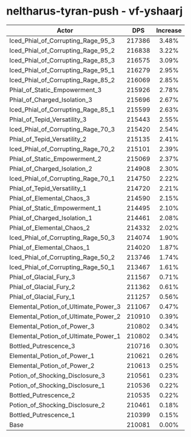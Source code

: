 # neltharus-tyran-push - vf-yshaarj
| Actor | DPS | Increase |
|---|:---:|:---:|
|Iced_Phial_of_Corrupting_Rage_95_3|217386|3.48%|
|Iced_Phial_of_Corrupting_Rage_95_2|216838|3.22%|
|Iced_Phial_of_Corrupting_Rage_85_3|216575|3.09%|
|Iced_Phial_of_Corrupting_Rage_95_1|216279|2.95%|
|Iced_Phial_of_Corrupting_Rage_85_2|216069|2.85%|
|Phial_of_Static_Empowerment_3|215926|2.78%|
|Phial_of_Charged_Isolation_3|215696|2.67%|
|Iced_Phial_of_Corrupting_Rage_85_1|215599|2.63%|
|Phial_of_Tepid_Versatility_3|215443|2.55%|
|Iced_Phial_of_Corrupting_Rage_70_3|215420|2.54%|
|Phial_of_Tepid_Versatility_2|215135|2.41%|
|Iced_Phial_of_Corrupting_Rage_70_2|215101|2.39%|
|Phial_of_Static_Empowerment_2|215069|2.37%|
|Phial_of_Charged_Isolation_2|214908|2.30%|
|Iced_Phial_of_Corrupting_Rage_70_1|214750|2.22%|
|Phial_of_Tepid_Versatility_1|214720|2.21%|
|Phial_of_Elemental_Chaos_3|214590|2.15%|
|Phial_of_Static_Empowerment_1|214495|2.10%|
|Phial_of_Charged_Isolation_1|214461|2.08%|
|Phial_of_Elemental_Chaos_2|214332|2.02%|
|Iced_Phial_of_Corrupting_Rage_50_3|214074|1.90%|
|Phial_of_Elemental_Chaos_1|214020|1.87%|
|Iced_Phial_of_Corrupting_Rage_50_2|213746|1.74%|
|Iced_Phial_of_Corrupting_Rage_50_1|213467|1.61%|
|Phial_of_Glacial_Fury_3|211567|0.71%|
|Phial_of_Glacial_Fury_2|211362|0.61%|
|Phial_of_Glacial_Fury_1|211257|0.56%|
|Elemental_Potion_of_Ultimate_Power_3|211067|0.47%|
|Elemental_Potion_of_Ultimate_Power_2|210910|0.39%|
|Elemental_Potion_of_Power_3|210802|0.34%|
|Elemental_Potion_of_Ultimate_Power_1|210802|0.34%|
|Bottled_Putrescence_3|210716|0.30%|
|Elemental_Potion_of_Power_1|210621|0.26%|
|Elemental_Potion_of_Power_2|210613|0.25%|
|Potion_of_Shocking_Disclosure_3|210561|0.23%|
|Potion_of_Shocking_Disclosure_1|210536|0.22%|
|Bottled_Putrescence_2|210535|0.22%|
|Potion_of_Shocking_Disclosure_2|210461|0.18%|
|Bottled_Putrescence_1|210399|0.15%|
|Base|210081|0.00%|
